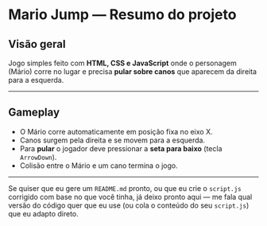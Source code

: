 # Mario Jump — Resumo do projeto

## Visão geral

Jogo simples feito com **HTML, CSS e JavaScript** onde o personagem (Mário) corre no lugar e precisa **pular sobre canos** que aparecem da direita para a esquerda.

---

## Gameplay

* O Mário corre automaticamente em posição fixa no eixo X.
* Canos surgem pela direita e se movem para a esquerda.
* Para **pular** o jogador deve pressionar a **seta para baixo** (tecla `ArrowDown`).
* Colisão entre o Mário e um cano termina o jogo.

---









Se quiser que eu gere um `README.md` pronto, ou que eu crie o `script.js` corrigido com base no que você tinha, já deixo pronto aqui — me fala qual versão do código quer que eu use (ou cola o conteúdo do seu `script.js`) que eu adapto direto.
